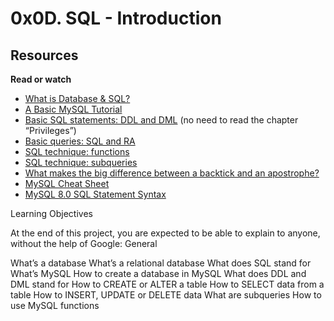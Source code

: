 # 0x0D. SQL - Introduction

## Resources

**Read or watch**

- [What is Database & SQL?](https://www.youtube.com/watch?v=FR4QIeZaPeM)
- [A Basic MySQL Tutorial](https://www.digitalocean.com/community/tutorials/how-to-install-mysql-on-ubuntu-20-04)
- [Basic SQL statements: DDL and DML](https://web.csulb.edu/colleges/coe/cecs/dbdesign/dbdesign.php?page=sql/ddldml.php) (no need to read the chapter “Privileges”)
- [Basic queries: SQL and RA](https://web.csulb.edu/colleges/coe/cecs/dbdesign/dbdesign.php?page=sql/queries.php)
- [SQL technique: functions](https://web.csulb.edu/colleges/coe/cecs/dbdesign/dbdesign.php?page=sql/functions.php)
- [SQL technique: subqueries](https://web.csulb.edu/colleges/coe/cecs/dbdesign/dbdesign.php?page=sql/subqueries.php)
- [What makes the big difference between a backtick and an apostrophe?](https://stackoverflow.com/questions/29402361/what-makes-the-big-difference-between-a-backtick-and-an-apostrophe/29402458)
- [MySQL Cheat Sheet](https://intellipaat.com/mediaFiles/2019/02/SQL-Commands-Cheat-Sheet.pdf)
- [MySQL 8.0 SQL Statement Syntax](https://dev.mysql.com/doc/refman/8.0/en/sql-statements.html)

Learning Objectives

At the end of this project, you are expected to be able to explain to anyone, without the help of Google:
General

What’s a database
What’s a relational database
What does SQL stand for
What’s MySQL
How to create a database in MySQL
What does DDL and DML stand for
How to CREATE or ALTER a table
How to SELECT data from a table
How to INSERT, UPDATE or DELETE data
What are subqueries
How to use MySQL functions

